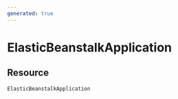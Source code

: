 ```yaml
---
generated: true
---
```


# ElasticBeanstalkApplication


## Resource

```text
ElasticBeanstalkApplication
```



